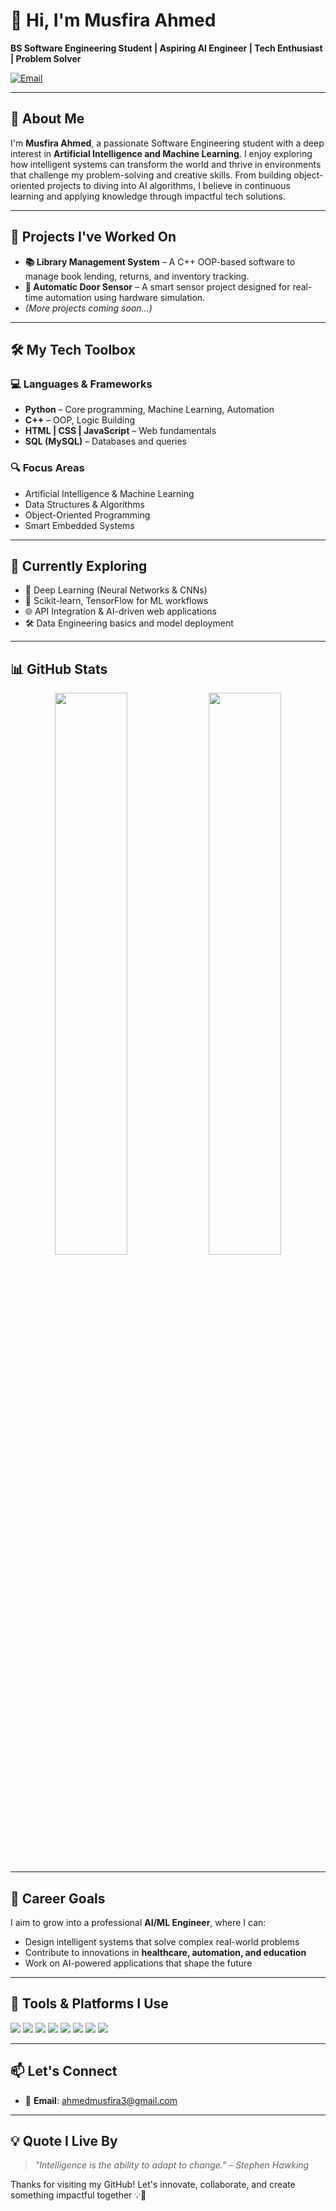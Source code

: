 # 👋 Hi, I'm Musfira Ahmed

**BS Software Engineering Student | Aspiring AI Engineer | Tech Enthusiast | Problem Solver**

[![Email](https://img.shields.io/badge/Email-ahmedmusfira3@gmail.com-red?style=flat-square&logo=gmail)](mailto:ahmedmusfira3@gmail.com)

---

## 🧠 About Me

I'm **Musfira Ahmed**, a passionate Software Engineering student with a deep interest in **Artificial Intelligence and Machine Learning**. I enjoy exploring how intelligent systems can transform the world and thrive in environments that challenge my problem-solving and creative skills. From building object-oriented projects to diving into AI algorithms, I believe in continuous learning and applying knowledge through impactful tech solutions.

---

## 💼 Projects I've Worked On

- **📚 Library Management System** – A C++ OOP-based software to manage book lending, returns, and inventory tracking.
- **🚪 Automatic Door Sensor** – A smart sensor project designed for real-time automation using hardware simulation.
- *(More projects coming soon...)*

---

## 🛠️ My Tech Toolbox

### 💻 Languages & Frameworks
- **Python** – Core programming, Machine Learning, Automation
- **C++** – OOP, Logic Building
- **HTML | CSS | JavaScript** – Web fundamentals
- **SQL (MySQL)** – Databases and queries

### 🔍 Focus Areas
- Artificial Intelligence & Machine Learning  
- Data Structures & Algorithms  
- Object-Oriented Programming  
- Smart Embedded Systems  

---

## 🌱 Currently Exploring

- 🤖 Deep Learning (Neural Networks & CNNs)  
- 🧠 Scikit-learn, TensorFlow for ML workflows  
- 🌐 API Integration & AI-driven web applications  
- 🛠️ Data Engineering basics and model deployment  

---

## 📊 GitHub Stats

<div align="center">
  <img src="https://github-readme-stats.vercel.app/api?username=musfiraahmed&show_icons=true&theme=radical" width="48%" />
  <img src="https://github-readme-stats.vercel.app/api/top-langs/?username=musfiraahmed&layout=compact&theme=radical" width="48%" />
</div>

---

## 🚀 Career Goals

I aim to grow into a professional **AI/ML Engineer**, where I can:

- Design intelligent systems that solve complex real-world problems  
- Contribute to innovations in **healthcare, automation, and education**  
- Work on AI-powered applications that shape the future  

---

## 🧰 Tools & Platforms I Use

<p align="left">
  <img src="https://img.shields.io/badge/Python-3776AB?style=for-the-badge&logo=python&logoColor=white"/>
  <img src="https://img.shields.io/badge/C++-00599C?style=for-the-badge&logo=c%2B%2B&logoColor=white"/>
  <img src="https://img.shields.io/badge/SQL-003B57?style=for-the-badge&logo=mysql&logoColor=white"/>
  <img src="https://img.shields.io/badge/HTML-E34F26?style=for-the-badge&logo=html5&logoColor=white"/>
  <img src="https://img.shields.io/badge/CSS-1572B6?style=for-the-badge&logo=css3&logoColor=white"/>
  <img src="https://img.shields.io/badge/JavaScript-F0DB4F?style=for-the-badge&logo=javascript&logoColor=black"/>
  <img src="https://img.shields.io/badge/Git-F05032?style=for-the-badge&logo=git&logoColor=white"/>
  <img src="https://img.shields.io/badge/VSCode-007ACC?style=for-the-badge&logo=visual-studio-code&logoColor=white"/>
</p>

---

## 📫 Let's Connect

- 📧 **Email**: [ahmedmusfira3@gmail.com](mailto:ahmedmusfira3@gmail.com)  

---

## 💡 Quote I Live By

> *"Intelligence is the ability to adapt to change." – Stephen Hawking*

Thanks for visiting my GitHub! Let's innovate, collaborate, and create something impactful together 💡🚀
